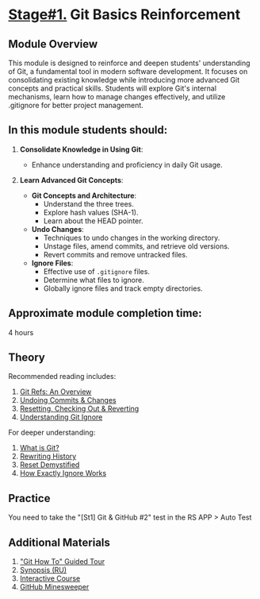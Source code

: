 # [Stage#1.](../../) Git Basics Reinforcement

## Module Overview

This module is designed to reinforce and deepen students' understanding of Git, a fundamental tool in modern software development. It focuses on consolidating existing knowledge while introducing more advanced Git concepts and practical skills. Students will explore Git's internal mechanisms, learn how to manage changes effectively, and utilize .gitignore for better project management.

## In this module students should:

1. **Consolidate Knowledge in Using Git**:

   - Enhance understanding and proficiency in daily Git usage.

2. **Learn Advanced Git Concepts**:
   - **Git Concepts and Architecture**:
     - Understand the three trees.
     - Explore hash values (SHA-1).
     - Learn about the HEAD pointer.
   - **Undo Changes**:
     - Techniques to undo changes in the working directory.
     - Unstage files, amend commits, and retrieve old versions.
     - Revert commits and remove untracked files.
   - **Ignore Files**:
     - Effective use of `.gitignore` files.
     - Determine what files to ignore.
     - Globally ignore files and track empty directories.

## Approximate module completion time:

4 hours

## Theory

Recommended reading includes:

1. [Git Refs: An Overview](https://www.atlassian.com/git/tutorials/refs-and-the-reflog)
2. [Undoing Commits & Changes](https://www.atlassian.com/git/tutorials/undoing-changes)
3. [Resetting, Checking Out & Reverting](https://www.atlassian.com/git/tutorials/resetting-checking-out-and-reverting)
4. [Understanding Git Ignore](https://www.atlassian.com/git/tutorials/saving-changes/gitignore)

For deeper understanding:

1. [What is Git?](https://git-scm.com/book/en/v2/Getting-Started-What-is-Git%3F)
2. [Rewriting History](https://git-scm.com/book/en/v2/Git-Tools-Rewriting-History)
3. [Reset Demystified](https://git-scm.com/book/en/v2/Git-Tools-Reset-Demystified)
4. [How Exactly Ignore Works](https://wenijinew.medium.com/git-how-exactly-ignore-works-47c85f0dd190)

## Practice

You need to take the "[St1] Git & GitHub #2" test in the RS APP > Auto Test

## Additional Materials

1. ["Git How To" Guided Tour](https://githowto.com/)
2. [Synopsis (RU)](https://www.evernote.com/shard/s368/client/snv?noteGuid=b1359883-2b9e-419a-b9de-dd959fc05f05&noteKey=97c0f19486d851b3&sn=https%3A%2F%2Fwww.evernote.com%2Fshard%2Fs368%2Fsh%2Fb1359883-2b9e-419a-b9de-dd959fc05f05%2F97c0f19486d851b3&title=Git)
3. [Interactive Course](https://learngitbranching.js.org/?locale=en_EN)
4. [GitHub Minesweeper](https://profy.dev/project/github-minesweeper)
